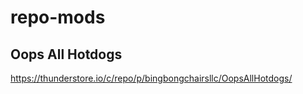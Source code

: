 # repo-mods

## Oops All Hotdogs

https://thunderstore.io/c/repo/p/bingbongchairsllc/OopsAllHotdogs/
